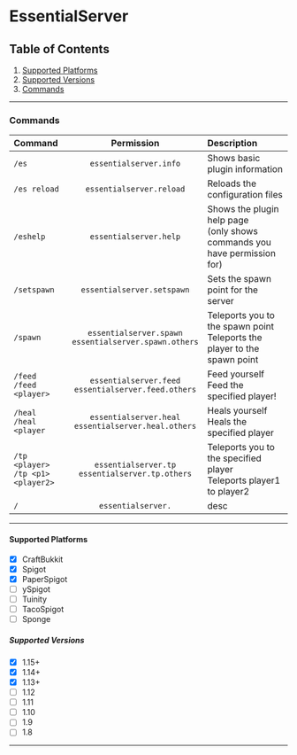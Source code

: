 # EssentialServer
## Table of Contents
1. [Supported Platforms](#Supported-Platforms)
2. [Supported Versions](#Supported-Versions)
3. [Commands](#Commands)
___
### Commands
|**Command**            | **Permission**    | **Description**   |
|:---|:---:|:---|
|`/es`|`essentialserver.info`|Shows basic plugin information|
|`/es reload`|`essentialserver.reload`|Reloads the configuration files| 
|`/eshelp`|`essentialserver.help`|Shows the plugin help page <br> (only shows commands you have permission for)| 
|`/setspawn`|`essentialserver.setspawn`|Sets the spawn point for the server|
|`/spawn`|`essentialserver.spawn`<br>`essentialserver.spawn.others`|Teleports you to the spawn point <br> Teleports the player to the spawn point| 
|`/feed`<br>`/feed <player>`|`essentialserver.feed`<br>`essentialserver.feed.others`|Feed yourself <br> Feed the specified player!| 
|`/heal`<br>`/heal <player`|`essentialserver.heal`<br>`essentialserver.heal.others`|Heals yourself <br> Heals the specified player|
|`/tp <player>`<br>`/tp <p1> <player2>`|`essentialserver.tp`<br>`essentialserver.tp.others`|Teleports you to the specified player<br>Teleports player1 to player2|
|`/`|`essentialserver.`|desc|
___
#### Supported Platforms
- [x] CraftBukkit
- [x] Spigot
- [x] PaperSpigot
- [ ] ySpigot
- [ ] Tuinity
- [ ] TacoSpigot
- [ ] Sponge

##### Supported Versions
- [x] 1.15+
- [x] 1.14+
- [x] 1.13+
- [ ] 1.12
- [ ] 1.11
- [ ] 1.10
- [ ] 1.9
- [ ] 1.8
___
